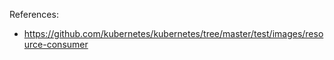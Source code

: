 


References:

- https://github.com/kubernetes/kubernetes/tree/master/test/images/resource-consumer
